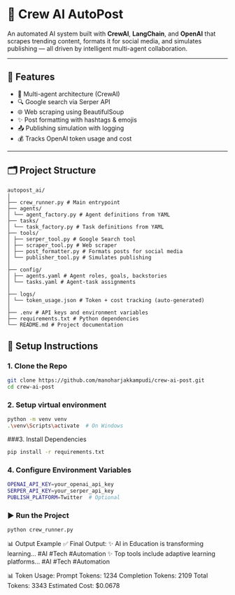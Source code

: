# 🤖 Crew AI AutoPost

An automated AI system built with **CrewAI**, **LangChain**, and **OpenAI** that scrapes trending content, formats it for social media, and simulates publishing — all driven by intelligent multi-agent collaboration.

---

## 🚀 Features

- 🧠 Multi-agent architecture (CrewAI)
- 🔍 Google search via Serper API
- 🌐 Web scraping using BeautifulSoup
- ✨ Post formatting with hashtags & emojis
- 📤 Publishing simulation with logging
- 💰 Tracks OpenAI token usage and cost

---

## 🗂 Project Structure
```
autopost_ai/
│
├── crew_runner.py # Main entrypoint
├── agents/
│ └── agent_factory.py # Agent definitions from YAML
├── tasks/
│ └── task_factory.py # Task definitions from YAML
├── tools/
│ ├── serper_tool.py # Google Search tool
│ ├── scraper_tool.py # Web scraper
│ ├── post_formatter.py # Formats posts for social media
│ └── publisher_tool.py # Simulates publishing
│
├── config/
│ ├── agents.yaml # Agent roles, goals, backstories
│ └── tasks.yaml # Agent-task assignments
│
├── logs/
│ └── token_usage.json # Token + cost tracking (auto-generated)
│
├── .env # API keys and environment variables
├── requirements.txt # Python dependencies
└── README.md # Project documentation

```


## 🔧 Setup Instructions

### 1. Clone the Repo

```bash
git clone https://github.com/manoharjakkampudi/crew-ai-post.git
cd crew-ai-post
```

### 2. Setup virtual environment
```bash
python -m venv venv
.\venv\Scripts\activate  # On Windows
```


###3. Install Dependencies
```bash
pip install -r requirements.txt
```
### 4. Configure Environment Variables
```bash
OPENAI_API_KEY=your_openai_api_key
SERPER_API_KEY=your_serper_api_key
PUBLISH_PLATFORM=Twitter  # Optional
```

### ▶️ Run the Project
```bash
python crew_runner.py
```

📊 Output Example
✅ Final Output:
✨ AI in Education is transforming learning... #AI #Tech #Automation
✨ Top tools include adaptive learning platforms... #AI #Tech #Automation

📊 Token Usage:
Prompt Tokens: 1234
Completion Tokens: 2109
Total Tokens: 3343
Estimated Cost: $0.0678
